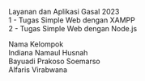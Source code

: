 Layanan dan Aplikasi Gasal 2023   
1 - Tugas Simple Web dengan XAMPP  
2 - Tugas Simple Web dengan Node.js  

Nama Kelompok  
Indiana Namaul Husnah  
Bayuadi Prakoso Soemarso  
Alfaris Virabwana  
